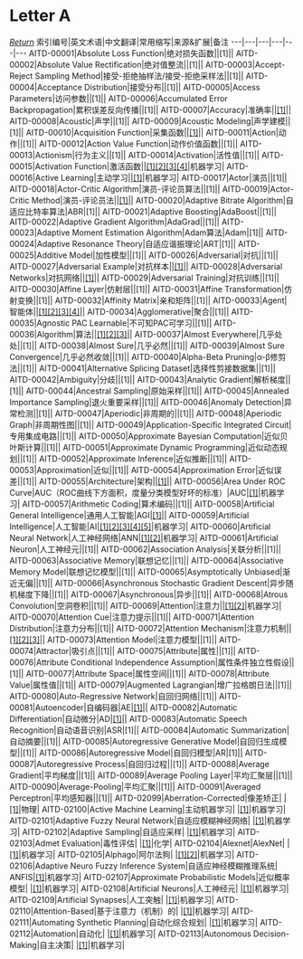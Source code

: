 # Letter A
[*Return*](https://github.com/SyncedAI00/Artificial-Intelligence-Terminology/blob/master/README.md)
索引编号|英文术语|中文翻译|常用缩写|来源&扩展|备注
---|---|---|---|---|---
AITD-00001|Absolute Loss Function|绝对损失函数||[1]||
AITD-00002|Absolute Value Rectification|绝对值整流||[1]||
AITD-00003|Accept-Reject Sampling Method|接受-拒绝抽样法/接受-拒绝采样法||[1]||
AITD-00004|Acceptance Distribution|接受分布||[1]||
AITD-00005|Access Parameters|访问参数||[1]||
AITD-00006|Accumulated Error Backpropagation|累积误差反向传播||[1]||
AITD-00007|Accuracy|准确率||[[1]](https://www.nature.com/articles/s41557-021-00716-z)||
AITD-00008|Acoustic|声学||[1]||
AITD-00009|Acoustic Modeling|声学建模||[1]||
AITD-00010|Acquisition Function|采集函数||[[1]](https://www.jiqizhixin.com/articles/2017-08-18-5)||
AITD-00011|Action|动作||[1]||
AITD-00012|Action Value Function|动作价值函数||[1]||
AITD-00013|Actionism|行为主义||[1]||
AITD-00014|Activation|活性值||[1]||
AITD-00015|Activation Function|激活函数||[[1]](https://www.jiqizhixin.com/articles/2017-06-11-4)[[2]](https://www.jiqizhixin.com/articles/2017-06-18-3)[[3]](https://pubs.rsc.org/en/content/chapter/bk9781788017893-00109/978-1-78801-789-3)[[4]](https://pubs.rsc.org/en/content/chapter/bk9781788017893-00016/978-1-78801-789-3)|机器学习|
AITD-00016|Active Learning|主动学习||[[1]](https://www.nature.com/articles/s41557-021-00716-z)|机器学习|
AITD-00017|Actor|演员||[1]||
AITD-00018|Actor-Critic Algorithm|演员-评论员算法||[1]||
AITD-00019|Actor-Critic Method|演员-评论员法||[[1]](https://www.jiqizhixin.com/articles/2017-08-14)||
AITD-00020|Adaptive Bitrate Algorithm|自适应比特率算法|ABR|[1]||
AITD-00021|Adaptive Boosting|AdaBoost||[1]||
AITD-00022|Adaptive Gradient Algorithm|AdaGrad||[1]||
AITD-00023|Adaptive Moment Estimation Algorithm|Adam算法|Adam|[1]||
AITD-00024|Adaptive Resonance Theory|自适应谐振理论|ART|[1]||
AITD-00025|Additive Model|加性模型||[1]||
AITD-00026|Adversarial|对抗||[1]||
AITD-00027|Adversarial Example|对抗样本||[[1]](https://www.jiqizhixin.com/articles/2018-01-06-6)||
AITD-00028|Adversarial Networks|对抗网络||[[1]](https://www.jiqizhixin.com/articles/2018-01-08-5)||
AITD-00029|Adversarial Training|对抗训练||[1]||
AITD-00030|Affine Layer|仿射层||[1]||
AITD-00031|Affine Transformation|仿射变换||[1]||
AITD-00032|Affinity Matrix|亲和矩阵||[1]||
AITD-00033|Agent|智能体||[[1]](https://www.jiqizhixin.com/articles/2017-04-06-6)[[2]](https://www.jiqizhixin.com/articles/2017-06-15-6)[[3]](https://www.jiqizhixin.com/articles/2017-06-10-2)[[4]](https://www.jiqizhixin.com/articles/2017-06-29-5)||
AITD-00034|Agglomerative|聚合||[1]||
AITD-00035|Agnostic PAC Learnable|不可知PAC可学习||[1]||
AITD-00036|Algorithm|算法||[[1]](https://jiqizhixin.github.io/AI-Terminology-page/)[[2]](https://www.jiqizhixin.com/articles/2017-05-23-4)[[3]](https://www.jiqizhixin.com/articles/2017-06-04-2)||
AITD-00037|Almost Everywhere|几乎处处||[1]||
AITD-00038|Almost Sure|几乎必然||[1]||
AITD-00039|Almost Sure Convergence|几乎必然收敛||[1]||
AITD-00040|Alpha-Beta Pruning|α-β修剪法||[1]||
AITD-00041|Alternative Splicing Dataset|选择性剪接数据集||[1]||
AITD-00042|Ambiguity|分歧||[1]||
AITD-00043|Analytic Gradient|解析梯度||[1]||
AITD-00044|Ancestral Sampling|原始采样||[1]||
AITD-00045|Annealed Importance Sampling|退火重要采样||[1]||
AITD-00046|Anomaly Detection|异常检测||[1]||
AITD-00047|Aperiodic|非周期的||[1]||
AITD-00048|Aperiodic Graph|非周期性图||[1]||
AITD-00049|Application-Specific Integrated Circuit|专用集成电路||[1]||
AITD-00050|Approximate Bayesian Computation|近似贝叶斯计算||[1]||
AITD-00051|Approximate Dynamic Programming|近似动态规划||[1]||
AITD-00052|Approximate Inference|近似推断||[1]||
AITD-00053|Approximation|近似||[1]||
AITD-00054|Approximation Error|近似误差||[1]||
AITD-00055|Architecture|架构||[[1]](https://www.jiqizhixin.com/articles/2018-01-12)||
AITD-00056|Area Under ROC Curve|AUC（ROC曲线下方面积，度量分类模型好坏的标准）|AUC|[[1]](https://pubs.rsc.org/en/content/chapter/bk9781788017893-00016/978-1-78801-789-3)|机器学习|
AITD-00057|Arithmetic Coding|算术编码||[1]||
AITD-00058|Artificial General Intelligence|通用人工智能|AGI|[[1]](https://www.jiqizhixin.com/articles/2018-01-06-2)||
AITD-00059|Artificial Intelligence|人工智能|AI|[[1]](https://www.jiqizhixin.com/articles/2017-05-21-4)[[2]](https://www.jiqizhixin.com/articles/2017-05-21-7)[[3]](https://www.jiqizhixin.com/articles/2017-05-17-16)[[4]](https://pubs.rsc.org/en/content/chapter/bk9781788017893-00001/978-1-78801-789-3)[[5]](https://pubs.rsc.org/en/content/chapter/bk9781788017893-00037/978-1-78801-789-3)|机器学习|
AITD-00060|Artificial Neural Network|人工神经网络|ANN|[[1]](https://pubs.rsc.org/en/content/chapter/bk9781788017893-00169/978-1-78801-789-3)[[2]](https://pubs.rsc.org/en/content/chapter/bk9781788017893-00076/978-1-78801-789-3)|机器学习|
AITD-00061|Artificial Neuron|人工神经元||[1]||
AITD-00062|Association Analysis|关联分析||[1]||
AITD-00063|Associative Memory|联想记忆||[1]||
AITD-00064|Associative Memory Model|联想记忆模型||[1]||
AITD-00065|Asymptotically Unbiased|渐近无偏||[1]||
AITD-00066|Asynchronous Stochastic Gradient Descent|异步随机梯度下降||[1]||
AITD-00067|Asynchronous|异步||[1]||
AITD-00068|Atrous Convolution|空洞卷积||[1]||
AITD-00069|Attention|注意力||[[1]](https://pubs.rsc.org/en/content/chapter/bk9781788017893-00136/978-1-78801-789-3)[[2]](https://pubs.rsc.org/en/content/chapter/bk9781788017893-00372/978-1-78801-789-3)|机器学习|
AITD-00070|Attention Cue|注意力提示||[1]||
AITD-00071|Attention Distribution|注意力分布||[1]||
AITD-00072|Attention Mechanism|注意力机制||[[1]](https://www.jiqizhixin.com/articles/2017-06-19-4)[[2]](https://www.jiqizhixin.com/articles/2017-06-14-6)[[3]](https://www.jiqizhixin.com/articles/2017-06-28-5)||
AITD-00073|Attention Model|注意力模型||[1]||
AITD-00074|Attractor|吸引点||[1]||
AITD-00075|Attribute|属性||[1]||
AITD-00076|Attribute Conditional Independence Assumption|属性条件独立性假设||[1]||
AITD-00077|Attribute Space|属性空间||[1]||
AITD-00078|Attribute Value|属性值||[1]||
AITD-00079|Augmented Lagrangian|增广拉格朗日法||[1]||
AITD-00080|Auto-Regressive Network|自回归网络||[1]||
AITD-00081|Autoencoder|自编码器|AE|[[1]](https://www.jiqizhixin.com/articles/2017-04-26-5)||
AITD-00082|Automatic Differentiation|自动微分|AD|[[1]](https://www.jiqizhixin.com/articles/2017-11-07)||
AITD-00083|Automatic Speech Recognition|自动语音识别|ASR|[1]||
AITD-00084|Automatic Summarization|自动摘要||[1]||
AITD-00085|Autoregressive Generative Model|自回归生成模型||[1]||
AITD-00086|Autoregressive Model|自回归模型|AR|[1]||
AITD-00087|Autoregressive Process|自回归过程||[1]||
AITD-00088|Average Gradient|平均梯度||[1]||
AITD-00089|Average Pooling Layer|平均汇聚层||[1]||
AITD-00090|Average-Pooling|平均汇聚||[1]||
AITD-00091|Averaged Perceptron|平均感知器||[1]||
AITD-02099|Aberration-Corrected|像差矫正| |[[1]](https://pubs.rsc.org/en/content/chapter/bk9781788017893-00488/978-1-78801-789-3)|物理|
AITD-02100|Active Machine Learning|主动机器学习| |[[1]](https://pubs.rsc.org/en/content/chapter/bk9781788017893-00450/978-1-78801-789-3)|机器学习|
AITD-02101|Adaptive Fuzzy Neural Network|自适应模糊神经网络| |[[1]](https://pubs.rsc.org/en/content/chapter/bk9781788017893-00227/978-1-78801-789-3)|机器学习|
AITD-02102|Adaptive Sampling|自适应采样| |[[1]](https://pubs.rsc.org/en/content/chapter/bk9781788017893-00076/978-1-78801-789-3)|机器学习|
AITD-02103|Admet Evaluation|毒性评估| |[[1]](https://pubs.rsc.org/en/content/chapter/bk9781788017893-00251/978-1-78801-789-3)|化学|
AITD-02104|Alexnet|AlexNet| |[[1]](https://pubs.rsc.org/en/content/chapter/bk9781788017893-00372/978-1-78801-789-3)|机器学习|
AITD-02105|Alphago|阿尔法狗| |[[1]](https://pubs.rsc.org/en/content/chapter/bk9781788017893-00136/978-1-78801-789-3)[[2]](https://pubs.rsc.org/en/content/chapter/bk9781788017893-00340/978-1-78801-789-3)|机器学习|
AITD-02106|Adaptive Neuro Fuzzy Inference System|自适应神经模糊推理系统| ANFIS|[[1]](https://pubs.rsc.org/en/content/chapter/bk9781788017893-00340/978-1-78801-789-3)|机器学习|
AITD-02107|Approximate Probabilistic Models|近似概率模型| |[[1]](https://pubs.rsc.org/en/content/chapter/bk9781788017893-00311/978-1-78801-789-3)|机器学习|
AITD-02108|Artificial Neurons|人工神经元| |[[1]](https://pubs.rsc.org/en/content/chapter/bk9781788017893-00016/978-1-78801-789-3)|机器学习|
AITD-02109|Artificial Synapses|人工突触| |[[1]](https://pubs.rsc.org/en/content/chapter/bk9781788017893-00016/978-1-78801-789-3)|机器学习|
AITD-02110|Attention-Based|基于注意力（机制）的| |[[1]](https://pubs.rsc.org/en/content/chapter/bk9781788017893-00169/978-1-78801-789-3)|机器学习|
AITD-02111|Automating Synthetic Planning|自动化综合规划| |[[1]](https://pubs.rsc.org/en/content/chapter/bk9781788017893-00136/978-1-78801-789-3)|机器学习|
AITD-02112|Automation|自动化| |[[1]](https://pubs.rsc.org/en/content/chapter/bk9781788017893-00206/978-1-83916-023-3)|机器学习|
AITD-02113|Autonomous Decision-Making|自主决策| |[[1]](https://pubs.rsc.org/en/content/chapter/bk9781788017893-00450/978-1-78801-789-3)|机器学习|
